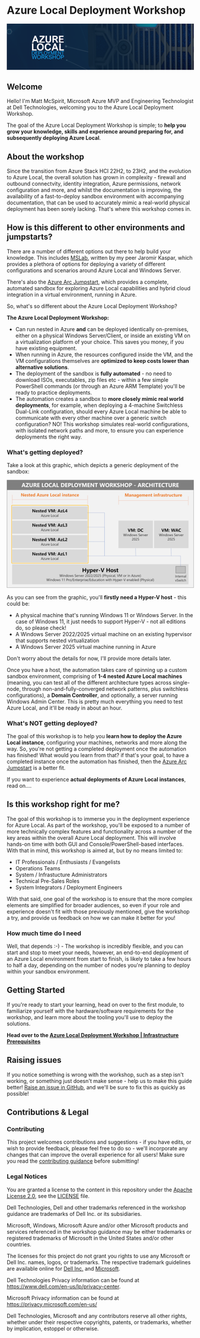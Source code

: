 # Azure Local Deployment Workshop

![Azure local Deployment Workshop Banner](/media/MainBanner.png)

## Welcome

Hello! I'm Matt McSpirit, Microsoft Azure MVP and Engineering Technologist at Dell Technologies, welcoming you to the Azure Local Deployment Workshop.

The goal of the Azure Local Deployment Workshop is simple; to **help you grow your knowledge, skills and experience around preparing for, and subsequently deploying Azure Local**.

## About the workshop

Since the transition from Azure Stack HCI 22H2, to 23H2, and the evolution to Azure Local, the overall solution has grown in complexity - firewall and outbound connectvity, identity integration, Azure permissions, network configuration and more, and whilst the documentation is improving, the availability of a fast-to-deploy sandbox environment with accompanying documentation, that can be used to accurately mimic a real-world physical deployment has been sorely lacking. That's where this workshop comes in.

## How is this different to other environments and jumpstarts?

There are a number of different options out there to help build your knowledge. This includes [MSLab](https://github.com/microsoft/MSLab), written by my peer Jaromir Kaspar, which provides a plethora of options for deploying a variety of different configurations and scenarios around Azure Local and Windows Server.

There's also the [Azure Arc Jumpstart](https://jumpstart.azure.com/azure_jumpstart_hcibox), which provides a complete, automated sandbox for exploring Azure Local capabilities and hybrid cloud integration in a virtual environment, running in Azure.

So, what's so different about the Azure Local Deployment Workshop?

**The Azure Local Deployment Workshop:**

- Can run nested in Azure **and** can be deployed identically on-premises, either on a physical Windows Server/Client, or inside an existing VM on a virtualization platform of your choice. This saves you money, if you have existing equipment.
- When running in Azure, the resources configured inside the VM, and the VM configurations themselves are **optimized to keep costs lower than alternative solutions**.
- The deployment of the sandbox is **fully automated** - no need to download ISOs, executables, zip files etc - within a few simple PowerShell commands (or through an Azure ARM Template) you'll be ready to practice deployments.
- The automation creates a sandbox to **more closely mimic real world deployments**, for example, when deploying a 4-machine Switchless Dual-Link configuration, should every Azure Local machine be able to communicate with every other machine over a generic switch configuration? NO! This workshop simulates real-world configurations, with isolated network paths and more, to ensure you can experience deployments the right way.

### What's getting deployed?

Take a look at this graphic, which depicts a generic deployment of the sandbox:

![Azure local Deployment Workshop Banner](media/AzureLocalDeploymentWorkshopArchitecture.png)

As you can see from the graphic, you'll **firstly need a Hyper-V host** - this could be:

- A physical machine that's running Windows 11 or Windows Server. In the case of Windows 11, it just needs to support Hyper-V - not all editions do, so please check!
- A Windows Server 2022/2025 virtual machine on an existing hypervisor that supports nested virtualization
- A Windows Server 2025 virtual machine running in Azure

Don't worry about the details for now, I'll provide more details later.

Once you have a host, the automation takes care of spinning up a custom sandbox environment, comprising of **1-4 nested Azure Local machines** (meaning, you can test all of the different architecture types across single-node, through non-and-fully-converged network patterns, plus switchless configurations), a **Domain Controller**, and optionally, a server running Windows Admin Center. This is pretty much everything you need to test Azure Local, and it'll be ready in about an hour.

### What's NOT getting deployed?

The goal of this workshop is to help you **learn how to deploy the Azure Local instance**, configuring your machines, networks and more along the way. So, you're not getting a completed deployment once the automation has finished! What would you learn from that? if that's your goal, to have a completed instance once the automation has finished, then the [Azure Arc Jumpstart](https://jumpstart.azure.com/azure_jumpstart_hcibox) is a better fit.

If you want to experience **actual deployments of Azure Local instances**, read on....

## Is this workshop right for me?

The goal of this workshop is to immerse you in the deployment experience for Azure Local. As part of the workshop, you'll be exposed to a number of more technically complex features and functionality across a number of the key areas within the overall Azure Local deployment. This will involve hands-on time with both GUI and Console/PowerShell-based interfaces. With that in mind, this workshop is aimed at, but by no means limited to:

- IT Professionals / Enthusiasts / Evangelists
- Operations Teams
- System / Infrastucture Administrators
- Technical Pre-Sales Roles
- System Integrators / Deployment Engineers

With that said, one goal of the workshop is to ensure that the more complex elements are simplified for broader audiences, so even if your role and experience doesn't fit with those previously mentioned, give the workshop a try, and provide us feedback on how we can make it better for you!

### How much time do I need

Well, that depends :-) - The workshop is incredibly flexible, and you can start and stop to meet your needs, however, an end-to-end deployment of an Azure Local environment from start to finish, is likely to take a few hours to half a day, depending on the number of nodes you're planning to deploy within your sandbox environment.

## Getting Started

If you're ready to start your learning, head on over to the first module, to familiarize yourself with the hardware/software requirements for the workshop, and learn more about the tooling you'll use to deploy the solutions.

**Head over to the [Azure Local Deployment Workshop | Infrastructure Prerequisites](/modules/module_0/1_infra_prerequisites.md)**

## Raising issues

If you notice something is wrong with the workshop, such as a step isn't working, or something just doesn't make sense - help us to make this guide better!  [Raise an issue in GitHub](https://github.com/DellGEOS/AzureLocalDeploymentWorkshop/issues), and we'll be sure to fix this as quickly as possible!

## Contributions & Legal

### Contributing

This project welcomes contributions and suggestions - if you have edits, or wish to provide feedback, please feel free to do so - we'll incorporate any changes that can improve the overall experience for all users! Make sure you read the [contributing guidance](.github/CONTRIBUTING.md) before submitting!

### Legal Notices

You are granted a license to the content in this repository under the [Apache License 2.0](http://www.apache.org/licenses/LICENSE-2.0), see the [LICENSE](LICENSE) file.

Dell Technologies, Dell and other trademarks referenced in the workshop guidance are trademarks of Dell Inc. or its subsidiaries.

Microsoft, Windows, Microsoft Azure and/or other Microsoft products and services referenced in the workshop guidance may be either trademarks or registered trademarks of Microsoft in the United States and/or other countries.

The licenses for this project do not grant you rights to use any Microsoft or Dell Inc. names, logos, or trademarks. The respective trademark guidelines are available online for [Dell Inc.](https://www.dell.com/learn/us/en/uscorp1/terms-conditions/trademarks-us) and [Microsoft](http://go.microsoft.com/fwlink/?LinkID=254653).

Dell Technologies Privacy information can be found at <https://www.dell.com/en-us/lp/privacy-center>.

Microsoft Privacy information can be found at <https://privacy.microsoft.com/en-us/>

Dell Technologies, Microsoft and any contributors reserve all other rights, whether under their respective copyrights, patents, or trademarks, whether by implication, estoppel or otherwise.
